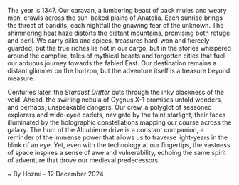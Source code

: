 
The year is 1347.  Our caravan, a lumbering beast of pack mules and weary men, crawls across the sun-baked plains of Anatolia.  Each sunrise brings the threat of bandits, each nightfall the gnawing fear of the unknown.  The shimmering heat haze distorts the distant mountains, promising both refuge and peril.  We carry silks and spices, treasures hard-won and fiercely guarded, but the true riches lie not in our cargo, but in the stories whispered around the campfire, tales of mythical beasts and forgotten cities that fuel our arduous journey towards the fabled East.  Our destination remains a distant glimmer on the horizon, but the adventure itself is a treasure beyond measure.


Centuries later, the *Stardust Drifter* cuts through the inky blackness of the void.  Ahead, the swirling nebula of Cygnus X-1 promises untold wonders, and perhaps, unspeakable dangers.  Our crew, a polyglot of seasoned explorers and wide-eyed cadets, navigate by the faint starlight, their faces illuminated by the holographic constellations mapping our course across the galaxy.  The hum of the Alcubierre drive is a constant companion, a reminder of the immense power that allows us to traverse light-years in the blink of an eye. Yet, even with the technology at our fingertips, the vastness of space inspires a sense of awe and vulnerability, echoing the same spirit of adventure that drove our medieval predecessors.

~ By Hozmi - 12 December 2024
